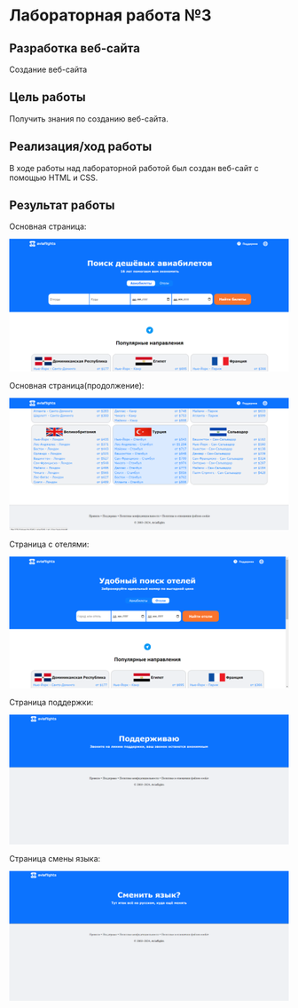 # Лабораторная работа №3

## Разработка веб-сайта

Создание веб-сайта

## Цель работы

Получить знания по созданию веб-сайта.

## Реализация/ход работы
В ходе работы над лабораторной работой был создан веб-сайт с помощью HTML и CSS.

## Результат работы

Основная страница:

![](images/main_page.png)


Основная страница(продолжение):

![](images/main_page2.png)


Cтраница с отелями:

![](images/hotel.png)


Cтраница поддержки:

![](images/support.png)


Cтраница смены языка:

![](images/language.png)


